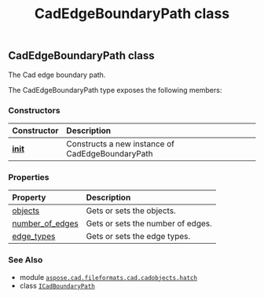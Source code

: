 ﻿---
title: CadEdgeBoundaryPath class
second_title: Aspose.CAD for Python via .NET API References
description: 
type: docs
weight: 50
url: /aspose.cad.fileformats.cad.cadobjects.hatch/cadedgeboundarypath/
is_root: false
---

## CadEdgeBoundaryPath class

The Cad edge boundary path.



The CadEdgeBoundaryPath type exposes the following members:

### Constructors
| Constructor | Description |
| :- | :- |
| [__init__](/cad/python-net/aspose.cad.fileformats.cad.cadobjects.hatch/cadedgeboundarypath/__init__/#) | Constructs a new instance of CadEdgeBoundaryPath |


### Properties
| Property | Description |
| :- | :- |
| [objects](/cad/python-net/aspose.cad.fileformats.cad.cadobjects.hatch/cadedgeboundarypath/objects) | Gets or sets the objects. |
| [number_of_edges](/cad/python-net/aspose.cad.fileformats.cad.cadobjects.hatch/cadedgeboundarypath/number_of_edges) | Gets or sets the number of edges. |
| [edge_types](/cad/python-net/aspose.cad.fileformats.cad.cadobjects.hatch/cadedgeboundarypath/edge_types) | Gets or sets the edge types. |



### See Also
* module [`aspose.cad.fileformats.cad.cadobjects.hatch`](..)
* class [`ICadBoundaryPath`](/cad/python-net/aspose.cad.fileformats.cad.cadobjects.hatch/icadboundarypath)
